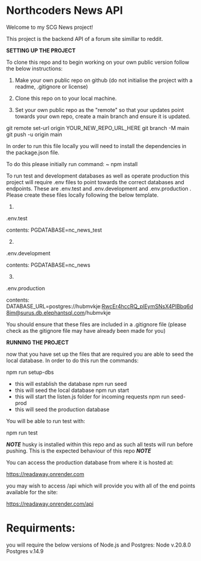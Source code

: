 # Northcoders News API

Welcome to my SCG News project! 

This project is the backend API of a forum site simillar to reddit. 

**SETTING UP THE PROJECT**

To clone this repo and to begin working on your own public version follow the below instructions: 

1. Make your own public repo on github (do not initialise the project with a readme, .gitignore or license)

2. Clone this repo on to your local machine. 

3. Set your own public repo as the "remote" so that your updates point towards your own repo, create a main branch and ensure it is updated. 

git remote set-url origin YOUR_NEW_REPO_URL_HERE
git branch -M main
git push -u origin main




In order to run this file locally you will need to install the dependencies in the package.json file. 

To do this please initially run command: 
~ npm install 




To run test and development databases as well as operate production this project will require .env files to point towards the correct databases and endpoints. These are .env.test and .env.development and .env.production . Please create these files locally following the below template. 

1. 
.env.test 

contents: 
PGDATABASE=nc_news_test 

2. 
.env.development

contents: 
PGDATABASE=nc_news

3. 
.env.production

contents: 
DATABASE_URL=postgres://hubmvkje:RwcEr4hccRQ_plEymSNsX4PIBbq6d8im@surus.db.elephantsql.com/hubmvkje


You should ensure that these files are included in a .gitignore file (please check as the gitignore file may have already been made for you)

**RUNNING THE PROJECT** 

now that you have set up the files that are required you are able to seed the local database. In order to do this run the commands: 

npm run setup-dbs 
- this will establish the database
npm run seed
- this will seed the local database
npm run start 
- this will start the listen.js folder for incoming requests
npm run seed-prod
- this will seed the production database

You will be able to run test with: 

npm run test 

***NOTE*** 
husky is installed within this repo and as such all tests will run before pushing. This is the expected behaviour of this repo
***NOTE***

You can access the production database from where it is hosted at: 

https://readaway.onrender.com

you may wish to access /api which will provide you with all of the end points available for the site: 

https://readaway.onrender.com/api 

# Requirments: 
you will require the below versions of Node.js and Postgres: 
Node v.20.8.0 
Postgres v.14.9